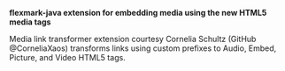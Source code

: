 **flexmark-java extension for embedding media using the new HTML5 media tags**

Media link transformer extension courtesy Cornelia Schultz (GitHub @CorneliaXaos) transforms links using
custom prefixes to Audio, Embed, Picture, and Video HTML5 tags.
